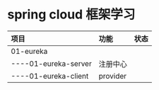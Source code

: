 # spring cloud 框架学习

|项目|功能|状态|
|:----|:----|:----|
|01-eureka|||
|----01-eureka-server|注册中心||
|----01-eureka-client|provider||
